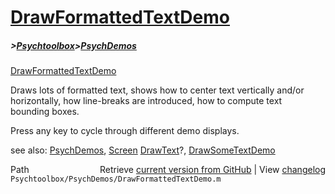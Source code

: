 # [DrawFormattedTextDemo](DrawFormattedTextDemo)
##### >[Psychtoolbox](Psychtoolbox)>[PsychDemos](PsychDemos)

[DrawFormattedTextDemo](DrawFormattedTextDemo)  
  
Draws lots of formatted text, shows how to center text vertically and/or  
horizontally, how line-breaks are introduced, how to compute text  
bounding boxes.  
  
Press any key to cycle through different demo displays.  
  
see also: [PsychDemos](PsychDemos), [Screen](Screen) [DrawText](DrawText)?, [DrawSomeTextDemo](DrawSomeTextDemo)  




<div class="code_header" style="text-align:right;">
  <span style="float:left;">Path&nbsp;&nbsp;</span> <span class="counter">Retrieve <a href=
  "https://raw.github.com/Psychtoolbox-3/Psychtoolbox-3/beta/Psychtoolbox/PsychDemos/DrawFormattedTextDemo.m">current version from GitHub</a> | View <a href=
  "https://github.com/Psychtoolbox-3/Psychtoolbox-3/commits/beta/Psychtoolbox/PsychDemos/DrawFormattedTextDemo.m">changelog</a></span>
</div>
<div class="code">
  <code>Psychtoolbox/PsychDemos/DrawFormattedTextDemo.m</code>
</div>

